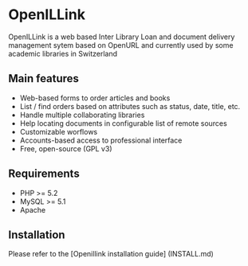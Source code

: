 # OpenILLink
OpenILLink is a web based Inter Library Loan and document delivery management sytem based on OpenURL and currently used by some academic libraries in Switzerland

## Main features
 * Web-based forms to order articles and books
 * List / find orders based on attributes such as status, date, title, etc.
 * Handle multiple collaborating libraries
 * Help locating documents in configurable list of remote sources
 * Customizable worflows
 * Accounts-based access to professional interface
 * Free, open-source (GPL v3)

## Requirements

 * PHP >= 5.2
 * MySQL >= 5.1
 * Apache

## Installation
Please refer to the [Openillink installation guide] (INSTALL.md)
